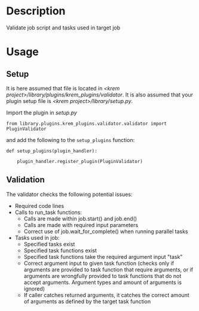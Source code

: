 
# Description

Validate job script and tasks used in target job

# Usage
## Setup
It is here assumed that file is located in _\<krem project\>/library/plugins/krem\_plugins/validator_.
It is also assumed that your plugin setup file is _\<krem project\>/library/setup.py_.

Import the plugin in _setup.py_

```
from library.plugins.krem_plugins.validator.validator import PluginValidator
```

and add the following to the `setup_plugins` function:

```
def setup_plugins(plugin_handler):

    plugin_handler.register_plugin(PluginValidator)
```

## Validation
The validator checks the following potential issues:

* Required code lines
* Calls to run_task functions: 
	* Calls are made within job.start() and job.end()
	* Calls are made with required input parameters
	* Correct use of job.wait_for_complete() when running parallel tasks
* Tasks used in job:
	* Specified tasks exist
	* Specified task functions exist
	* Specified task functions take the required argument input "task"
	* Correct argument input to given task function (checks only if arguments are provided to task function that require arguments, or if arguments are wrongfully provided to task functions that do not accept arguments. Argument types and amount of arguments is ignored)
	* If caller catches returned arguments, it catches the correct amount of arguments as defined by the target task function
